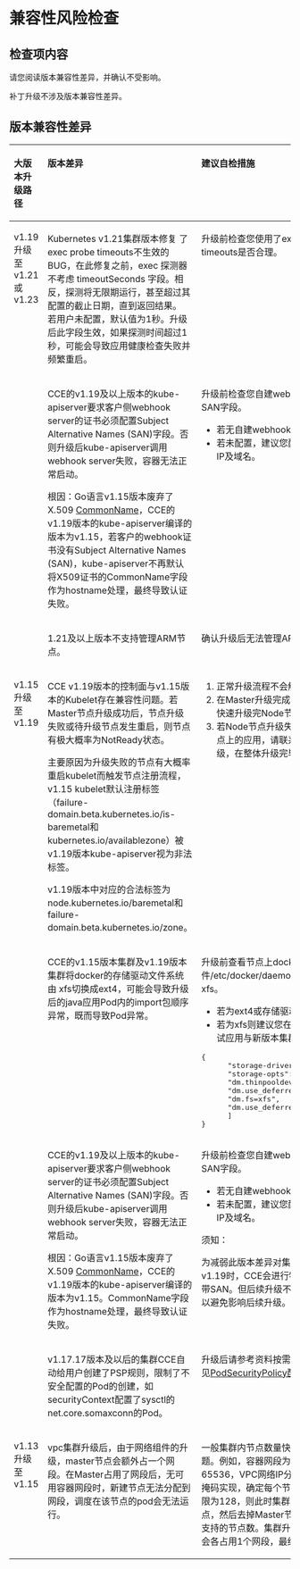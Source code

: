 # 兼容性风险检查<a name="cce_10_0441"></a>

## 检查项内容<a name="section02471314164418"></a>

请您阅读版本兼容性差异，并确认不受影响。

补丁升级不涉及版本兼容性差异。

## 版本兼容性差异<a name="section191131551162610"></a>

<a name="table117860195275"></a>
<table><thead align="left"><tr id="row5786131912271"><th class="cellrowborder" valign="top" width="12.6%" id="mcps1.1.4.1.1"><p id="p664432214415"><a name="p664432214415"></a><a name="p664432214415"></a>大版本升级路径</p>
</th>
<th class="cellrowborder" valign="top" width="42.370000000000005%" id="mcps1.1.4.1.2"><p id="p1778611912715"><a name="p1778611912715"></a><a name="p1778611912715"></a>版本差异</p>
</th>
<th class="cellrowborder" valign="top" width="45.03%" id="mcps1.1.4.1.3"><p id="p1378618194277"><a name="p1378618194277"></a><a name="p1378618194277"></a>建议自检措施</p>
</th>
</tr>
</thead>
<tbody><tr id="row976811212456"><td class="cellrowborder" rowspan="3" valign="top" width="12.6%" headers="mcps1.1.4.1.1 "><p id="p995916289455"><a name="p995916289455"></a><a name="p995916289455"></a>v1.19升级至v1.21或v1.23</p>
</td>
<td class="cellrowborder" valign="top" width="42.370000000000005%" headers="mcps1.1.4.1.2 "><p id="p183801149459"><a name="p183801149459"></a><a name="p183801149459"></a>Kubernetes v1.21集群版本修复 了exec probe timeouts不生效的BUG，在此修复之前，exec 探测器不考虑 timeoutSeconds 字段。相反，探测将无限期运行，甚至超过其配置的截止日期，直到返回结果。 若用户未配置，默认值为1秒。升级后此字段生效，如果探测时间超过1秒，可能会导致应用健康检查失败并频繁重启。</p>
</td>
<td class="cellrowborder" valign="top" width="45.03%" headers="mcps1.1.4.1.3 "><p id="p1638021424519"><a name="p1638021424519"></a><a name="p1638021424519"></a>升级前检查您使用了exec probe的应用的probe timeouts是否合理。</p>
</td>
</tr>
<tr id="row129432109456"><td class="cellrowborder" valign="top" headers="mcps1.1.4.1.1 "><p id="p11380131412451"><a name="p11380131412451"></a><a name="p11380131412451"></a>CCE的v1.19及以上版本的kube-apiserver要求客户侧webhook server的证书必须配置Subject Alternative Names (SAN)字段。否则升级后kube-apiserver调用webhook server失败，容器无法正常启动。</p>
<p id="p3380181414515"><a name="p3380181414515"></a><a name="p3380181414515"></a>根因：Go语言v1.15版本废弃了X.509 <a href="https://golang.google.cn/doc/go1.15#commonname" target="_blank" rel="noopener noreferrer">CommonName</a>，CCE的v1.19版本的kube-apiserver编译的版本为v1.15，若客户的webhook证书没有Subject Alternative Names (SAN)，kube-apiserver不再默认将X509证书的CommonName字段作为hostname处理，最终导致认证失败。</p>
</td>
<td class="cellrowborder" valign="top" headers="mcps1.1.4.1.2 "><p id="p838171454512"><a name="p838171454512"></a><a name="p838171454512"></a>升级前检查您自建webhook server的证书是否配置了SAN字段。</p>
<a name="ul6381101434513"></a><a name="ul6381101434513"></a><ul id="ul6381101434513"><li>若无自建webhook server则不涉及。</li><li>若未配置，建议您配置使用SAN字段指定证书支持的IP及域名。</li></ul>
</td>
</tr>
<tr id="row1734771104518"><td class="cellrowborder" valign="top" headers="mcps1.1.4.1.1 "><p id="p238131414512"><a name="p238131414512"></a><a name="p238131414512"></a>1.21及以上版本不支持管理ARM节点。</p>
</td>
<td class="cellrowborder" valign="top" headers="mcps1.1.4.1.2 "><p id="p183811914104513"><a name="p183811914104513"></a><a name="p183811914104513"></a>确认升级后无法管理ARM节点不影响您的使用场景。</p>
</td>
</tr>
<tr id="row37702011134510"><td class="cellrowborder" rowspan="4" valign="top" width="12.6%" headers="mcps1.1.4.1.1 "><p id="p16885172015465"><a name="p16885172015465"></a><a name="p16885172015465"></a>v1.15升级至v1.19</p>
</td>
<td class="cellrowborder" valign="top" width="42.370000000000005%" headers="mcps1.1.4.1.2 "><p id="p1332891194611"><a name="p1332891194611"></a><a name="p1332891194611"></a>CCE v1.19版本的控制面与v1.15版本的Kubelet存在兼容性问题。若Master节点升级成功后，节点升级失败或待升级节点发生重启，则节点有极大概率为NotReady状态。</p>
<p id="p163281511144611"><a name="p163281511144611"></a><a name="p163281511144611"></a>主要原因为升级失败的节点有大概率重启kubelet而触发节点注册流程，v1.15 kubelet默认注册标签（failure-domain.beta.kubernetes.io/is-baremetal和kubernetes.io/availablezone）被v1.19版本kube-apiserver视为非法标签。</p>
<p id="p13281811164612"><a name="p13281811164612"></a><a name="p13281811164612"></a>v1.19版本中对应的合法标签为node.kubernetes.io/baremetal和failure-domain.beta.kubernetes.io/zone。</p>
</td>
<td class="cellrowborder" valign="top" width="45.03%" headers="mcps1.1.4.1.3 "><a name="ol6328121174611"></a><a name="ol6328121174611"></a><ol id="ol6328121174611"><li>正常升级流程不会触发此场景。</li><li>在Master升级完成后尽量避免使用暂停升级功能，快速升级完Node节点。</li><li>若Node节点升级失败且无法修复，请尽快驱逐此节点上的应用，请联系技术支持人员，跳过此节点升级，在整体升级完毕后，重置该节点。</li></ol>
</td>
</tr>
<tr id="row71567126452"><td class="cellrowborder" valign="top" headers="mcps1.1.4.1.1 "><p id="p1432891124613"><a name="p1432891124613"></a><a name="p1432891124613"></a>CCE的v1.15版本集群及v1.19版本集群将docker的存储驱动文件系统由 xfs切换成ext4，可能会导致升级后的java应用Pod内的import包顺序异常，既而导致Pod异常。</p>
</td>
<td class="cellrowborder" valign="top" headers="mcps1.1.4.1.2 "><p id="p18328111174613"><a name="p18328111174613"></a><a name="p18328111174613"></a>升级前查看节点上docker配置文件/etc/docker/daemon.json。检查dm.fs配置项是否为xfs。</p>
<a name="ul18328141164618"></a><a name="ul18328141164618"></a><ul id="ul18328141164618"><li>若为ext4或存储驱动为overlay则不涉及。</li><li>若为xfs则建议您在新版本集群预先部署应用，以测试应用与新版本集群是否兼容。</li></ul>
<pre class="screen" id="screen20328211104610"><a name="screen20328211104610"></a><a name="screen20328211104610"></a>{
      "storage-driver": "devicemapper",
      "storage-opts": [
      "dm.thinpooldev=/dev/mapper/vgpaas-thinpool",
      "dm.use_deferred_removal=true",
      <span>"dm.fs=xfs",</span>
      "dm.use_deferred_deletion=true"
      ]
}</pre>
</td>
</tr>
<tr id="row1456761216454"><td class="cellrowborder" valign="top" headers="mcps1.1.4.1.1 "><p id="p732916111466"><a name="p732916111466"></a><a name="p732916111466"></a>CCE的v1.19及以上版本的kube-apiserver要求客户侧webhook server的证书必须配置Subject Alternative Names (SAN)字段。否则升级后kube-apiserver调用webhook server失败，容器无法正常启动。</p>
<p id="p16329131117466"><a name="p16329131117466"></a><a name="p16329131117466"></a>根因：Go语言v1.15版本废弃了X.509 <a href="https://golang.google.cn/doc/go1.15#commonname" target="_blank" rel="noopener noreferrer">CommonName</a>，CCE的v1.19版本的kube-apiserver编译的版本为v1.15。CommonName字段作为hostname处理，最终导致认证失败。</p>
</td>
<td class="cellrowborder" valign="top" headers="mcps1.1.4.1.2 "><p id="p532981113466"><a name="p532981113466"></a><a name="p532981113466"></a>升级前检查您自建webhook server的证书是否配置了SAN字段。</p>
<a name="ul03291711184620"></a><a name="ul03291711184620"></a><ul id="ul03291711184620"><li>若无自建webhook server则不涉及。</li><li>若未配置，建议您配置使用SAN字段指定证书支持的IP及域名。</li></ul>
<div class="notice" id="note13297117462"><a name="note13297117462"></a><a name="note13297117462"></a><span class="noticetitle"> 须知： </span><div class="noticebody"><p id="p14329151154616"><a name="p14329151154616"></a><a name="p14329151154616"></a>为减弱此版本差异对集群升级的影响，v1.15升级至v1.19时，CCE会进行特殊处理，仍然会兼容支持证书不带SAN。但后续升级不再特殊处理，请尽快整改证书，以避免影响后续升级。</p>
</div></div>
</td>
</tr>
<tr id="row109371087465"><td class="cellrowborder" valign="top" headers="mcps1.1.4.1.1 "><p id="p532919114464"><a name="p532919114464"></a><a name="p532919114464"></a>v1.17.17版本及以后的集群CCE自动给用户创建了PSP规则，限制了不安全配置的Pod的创建，如securityContext配置了sysctl的net.core.somaxconn的Pod。</p>
</td>
<td class="cellrowborder" valign="top" headers="mcps1.1.4.1.2 "><p id="p14329131144614"><a name="p14329131144614"></a><a name="p14329131144614"></a>升级后请参考资料按需开放非安全系统配置，具体请参见<a href="PodSecurityPolicy配置.md">PodSecurityPolicy配置</a>。</p>
</td>
</tr>
<tr id="row1635249104620"><td class="cellrowborder" valign="top" width="12.6%" headers="mcps1.1.4.1.1 "><p id="p1535484014613"><a name="p1535484014613"></a><a name="p1535484014613"></a>v1.13升级至v1.15</p>
</td>
<td class="cellrowborder" valign="top" width="42.370000000000005%" headers="mcps1.1.4.1.2 "><p id="p1887274811466"><a name="p1887274811466"></a><a name="p1887274811466"></a>vpc集群升级后，由于网络组件的升级，master节点会额外占一个网段。在Master占用了网段后，无可用容器网段时，新建节点无法分配到网段，调度在该节点的pod会无法运行。</p>
</td>
<td class="cellrowborder" valign="top" width="45.03%" headers="mcps1.1.4.1.3 "><p id="p1487219485469"><a name="p1487219485469"></a><a name="p1487219485469"></a>一般集群内节点数量快占满容器网段场景下会出现该问题。例如，容器网段为10.0.0.0/16，可用IP数量为65536，VPC网络IP分配是分配固定大小的网段（使用掩码实现，确定每个节点最多分配多少容器IP），例如上限为128，则此时集群最多支撑65536/128=512个节点，然后去掉Master节点数量为509，此时是1.13集群支持的节点数。集群升级后，在此基础上3台Master节点会各占用1个网段，最终结果就是506台节点。</p>
</td>
</tr>
</tbody>
</table>

